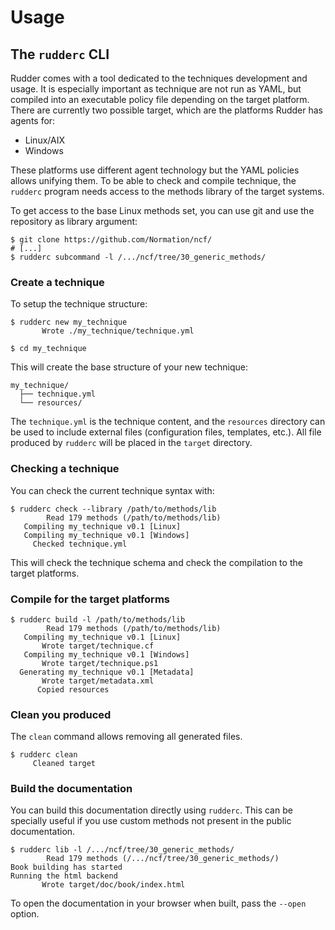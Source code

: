 # Usage

## The `rudderc` CLI

Rudder comes with a tool dedicated to the
techniques development and usage.
It is especially important as technique are not run as YAML, but compiled into
an executable policy file depending on the target platform.
There are currently two possible target, which are the platforms Rudder has agents for:

* Linux/AIX
* Windows

These platforms use different agent technology but the YAML policies
allows unifying them.
To be able to check and compile technique, the `rudderc` program
needs access to the methods library of the target systems.

To get access to the base Linux methods set, you can use git
and use the repository as library argument:

```shell
$ git clone https://github.com/Normation/ncf/
# [...]
$ rudderc subcommand -l /.../ncf/tree/30_generic_methods/ 
```

### Create a technique

To setup the technique structure:

```shell
$ rudderc new my_technique
       Wrote ./my_technique/technique.yml

$ cd my_technique
```

This will create the base structure of your new technique:

```text
my_technique/
  ├── technique.yml
  └── resources/
```

The `technique.yml` is the technique content,
and the `resources` directory can be used to include
external files (configuration files, templates, etc.).
All file produced by `rudderc` will be placed in the `target`
directory.

### Checking a technique

You can check the current technique syntax with:

```shell
$ rudderc check --library /path/to/methods/lib
        Read 179 methods (/path/to/methods/lib)
   Compiling my_technique v0.1 [Linux]
   Compiling my_technique v0.1 [Windows]
     Checked technique.yml
```

This will check the technique schema and check the compilation
to the target platforms.

### Compile for the target platforms

```shell
$ rudderc build -l /path/to/methods/lib
        Read 179 methods (/path/to/methods/lib)
   Compiling my_technique v0.1 [Linux]
       Wrote target/technique.cf
   Compiling my_technique v0.1 [Windows]
       Wrote target/technique.ps1
  Generating my_technique v0.1 [Metadata]
       Wrote target/metadata.xml
      Copied resources
```

### Clean you produced

The `clean` command allows removing all generated files.

```shell
$ rudderc clean
     Cleaned target
```

### Build the documentation

You can build this documentation directly using `rudderc`.
This can be specially useful if you use custom methods not
present in the public documentation.

```shell
$ rudderc lib -l /.../ncf/tree/30_generic_methods/
        Read 179 methods (/.../ncf/tree/30_generic_methods/)
Book building has started
Running the html backend
       Wrote target/doc/book/index.html
```

To open the documentation in your browser when built, pass the `--open` option.